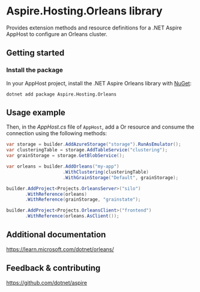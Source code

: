 # Aspire.Hosting.Orleans library

Provides extension methods and resource definitions for a .NET Aspire AppHost to configure an Orleans cluster.

## Getting started

### Install the package

In your AppHost project, install the .NET Aspire Orleans library with [NuGet](https://www.nuget.org):

```dotnetcli
dotnet add package Aspire.Hosting.Orleans
```

## Usage example

Then, in the _AppHost.cs_ file of `AppHost`, add a Or resource and consume the connection using the following methods:

```csharp
var storage = builder.AddAzureStorage("storage").RunAsEmulator();
var clusteringTable = storage.AddTableService("clustering");
var grainStorage = storage.GetBlobService();

var orleans = builder.AddOrleans("my-app")
                     .WithClustering(clusteringTable)
                     .WithGrainStorage("Default", grainStorage);

builder.AddProject<Projects.OrleansServer>("silo")
       .WithReference(orleans)
       .WithReference(grainStorage, "grainstate");

builder.AddProject<Projects.OrleansClient>("frontend")
       .WithReference(orleans.AsClient());
```

## Additional documentation
https://learn.microsoft.com/dotnet/orleans/

## Feedback & contributing

https://github.com/dotnet/aspire
